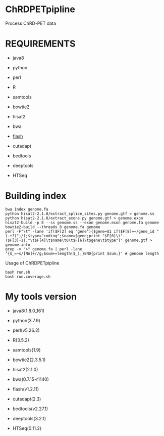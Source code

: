 # ChRDPETpipline
Process ChRD-PET data

REQUIREMENTS
============
- java8
- python
- perl
- R

- samtools
- bowtie2
- hisat2
- bwa
- [flash](http://ccb.jhu.edu/software/FLASH/)
- cutadapt
- bedtools
- deeptools
- HTSeq


Building index
==============
```
bwa index genome.fa
python hisat2-2.1.0/extract_splice_sites.py genome.gtf > genome.ss
python hisat2-2.1.0/extract_exons.py genome.gtf > genome.exon
hisat2-build -p 8 --ss genome.ss --exon genome.exon genome.fa genome
bowtie2-build --threads 8 genome.fa genome
perl -F"\t" -lane 'if($F[2] eq "gene"){$gene=$1 if($F[8]=~/gene_id "(.+?)";/);$type="coding";$name=$gene;print "$F[0]\t".($F[3]-1)."\t$F[4]\t$name\t0\t$F[6]\t$gene\t$type"}' genome.gtf > genome.info
grep -v ">" genome.fa | perl -lane '{$_=~s/[Nn]+//g;$sum+=length($_);}END{print $sum;}' # genome length
```

Usage of ChRDPETpipline
```
bash run.sh
bash run.coverage.sh
```


My tools version
============
- java8(1.8.0_161)
- python(3.7.9)
- perl(v5.26.2)
- R(3.5.2)

- samtools(1.9)
- bowtie2(2.3.5.1)
- hisat2(2.1.0)
- bwa(0.7.15-r1140)
- flash(v1.2.11)
- cutadapt(2.3)
- bedtools(v2.27.1)
- deeptools(3.2.1)
- HTSeq(0.11.2)